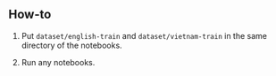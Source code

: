 ## How-to

1. Put `dataset/english-train` and `dataset/vietnam-train` in the same directory of the notebooks.

2. Run any notebooks.
